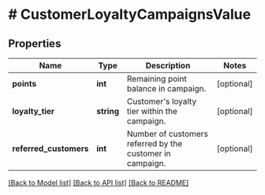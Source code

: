 # # CustomerLoyaltyCampaignsValue

## Properties

Name | Type | Description | Notes
------------ | ------------- | ------------- | -------------
**points** | **int** | Remaining point balance in campaign. | [optional]
**loyalty_tier** | **string** | Customer&#39;s loyalty tier within the campaign. | [optional]
**referred_customers** | **int** | Number of customers referred by the customer in campaign. | [optional]

[[Back to Model list]](../../README.md#models) [[Back to API list]](../../README.md#endpoints) [[Back to README]](../../README.md)
